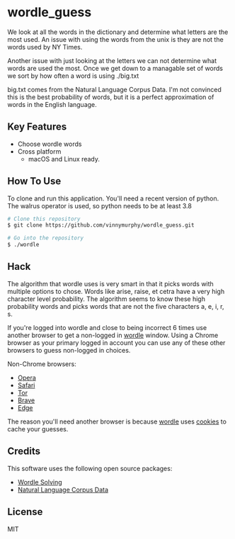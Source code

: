 # wordle_guess

We look at all the words in the dictionary and determine what letters are the most used.  An issue with using the words from the unix is they are not the words used by NY Times.

Another issue with just looking at the letters we can not determine what words are used the most.  Once we get down to a managable set of
words we sort by how often a word is using ./big.txt

big.txt comes from the Natural Language Corpus Data.  I'm not convinced this is the best probability of words, but it is a perfect approximation of words in the English language.

## Key Features

* Choose wordle words
* Cross platform
  - macOS and Linux ready.

## How To Use

To clone and run this application.  You'll need a recent version of python.  The walrus operator is used, so python needs to be at least 3.8

```bash
# Clone this repository
$ git clone https://github.com/vinnymurphy/wordle_guess.git

# Go into the repository
$ ./wordle

```

## Hack

The algorithm that wordle uses is very smart in that it picks words with multiple options to chose.  Words like arise, raise, et cetra have a very high character level probability. The algorithm seems to know these high probability words and picks words that are not the five characters a, e, i, r, s.

If you're logged into wordle and close to being incorrect 6 times use another browser to get a non-logged in [wordle](https://www.nytimes.com/games/wordle/index.html) window.  Using a Chrome browser as your primary logged in account you can use any of these other browsers to guess non-logged in choices.  

Non-Chrome browsers:

- [Opera](https://www.opera.com/)
- [Safari](https://www.apple.com/safari/)
- [Tor](https://www.torproject.org/download/)
- [Brave](https://brave.com/)
- [Edge](https://www.microsoft.com/en-us/edge/download)

The reason you'll need another browser is because [wordle](https://www.nytimes.com/games/wordle/index.html) uses [cookies](https://www.w3schools.com/js/js_cookies.asp) to cache your guesses.  

## Credits

This software uses the following open source packages:

- [Wordle Solving](https://www.inspiredpython.com/article/solving-wordle-puzzles-with-basic-python)
- [Natural Language Corpus Data](https://norvig.com/ngrams/)


## License

MIT


